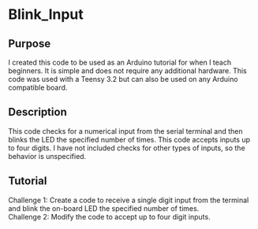 # Blink_Input

## Purpose
I created this code to be used as an Arduino tutorial for when I teach beginners. It is simple and does not require any additional hardware. This code was used with a Teensy 3.2 but can also be used on any Arduino compatible board.

## Description
This code checks for a numerical input from the serial terminal and then blinks the LED the specified number of times. This code accepts inputs up to four digits. I have not included checks for other types of inputs, so the behavior is unspecified.

## Tutorial
Challenge 1: Create a code to receive a single digit input from the terminal and blink the on-board LED the specified number of times.<br/>
Challenge 2: Modify the code to accept up to four digit inputs.
